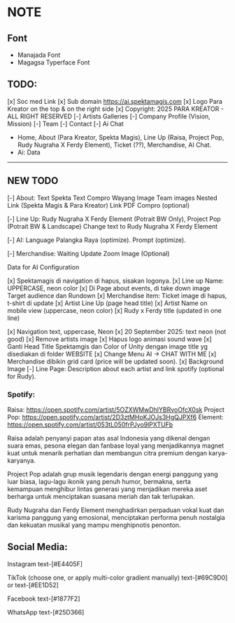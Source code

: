 # NOTE

## Font

- Manajada Font
- Magagsa Typerface Font

## TODO:

[x] Soc med Link
[x] Sub domain https://ai.spektamagis.com
[x] Logo Para Kreator on the top & on the right side
[x] Copyright: 2025 PARA KREATOR - ALL RIGHT RESERVED
[-] Artists Galleries
[-] Company Profile (Vision, Mission)
[-] Team
[-] Contact
[-] Ai Chat

- Home, About (Para Kreator, Spekta Magis), Line Up (Raisa, Project Pop, Rudy Nugraha X Ferdy Element), Ticket (??), Merchandise, AI Chat.
- Ai: Data

---

## NEW TODO

[-] About:
Text Spekta
Text Compro
Wayang Image
Team images
Nested Link (Spekta Magis & Para Kreator)
Link PDF Compro (optional)

[-] Line Up:
Rudy Nugraha X Ferdy Element (Potrait BW Only),
Project Pop (Potrait BW & Landscape)
Change text to Rudy Nugraha X Ferdy Element

[-] AI:
Language Palangka Raya (optimize).
Prompt (optimize).

[-] Merchandise:
Waiting Update
Zoom Image (Optional)

Data for AI Configuration

[x] Spektamagis di navigation di hapus, sisakan logonya.
[x] Line up Name: UPPERCASE, neon color
[x] Di Page about events, di take down image Target audience dan Rundown
[x] Merchandise item: Ticket image di hapus, t-shirt di update
[x] Artist Line Up (page head title)
[x] Artist Name on mobile view (uppercase, neon color)
[x] Rudy x Ferdy title (updated in one line)

[x] Navigation text, uppercase, Neon
[x] 20 September 2025: text neon (not good)
[x] Remove artists image
[x] Hapus logo animasi sound wave
[x] Ganti Head Title Spektamgis dan Color of Unity dengan image title yg disediakan di folder WEBSITE
[x] Change Menu AI -> CHAT WITH ME
[x] Merchandise dibikin grid card (price will be updated soon).
[x] Background Image
[-] Line Page: Description about each artist and link spotify (optional for Rudy).

### Spotify:

Raisa: https://open.spotify.com/artist/5OZXWMwDhlYBRvoOfcX0sk
Project Pop: https://open.spotify.com/artist/2D3ztMHoKJOJs3HgQJPXf6
Element: https://open.spotify.com/artist/053tL050frPJyo9lPXTUFb

Raisa adalah penyanyi papan atas asal Indonesia yang dikenal dengan suara emas, pesona elegan dan fanbase loyal yang menjadikannya magnet kuat untuk menarik perhatian dan membangun citra premium dengan karya-karyanya.

Project Pop adalah grup musik legendaris dengan energi panggung yang luar biasa, lagu-lagu ikonik yang penuh humor, bermakna, serta kemampuan menghibur lintas generasi yang menjadikan mereka aset berharga untuk menciptakan suasana meriah dan tak terlupakan.

Rudy Nugraha dan Ferdy Element menghadirkan perpaduan vokal kuat dan karisma panggung yang emosional, menciptakan performa penuh nostalgia dan kekuatan musikal yang mampu menghipnotis penonton.

## Social Media:

Instagram
text-[#E4405F]

TikTok (choose one, or apply multi-color gradient manually)
text-[#69C9D0] or text-[#EE1D52]

Facebook
text-[#1877F2]

WhatsApp
text-[#25D366]
